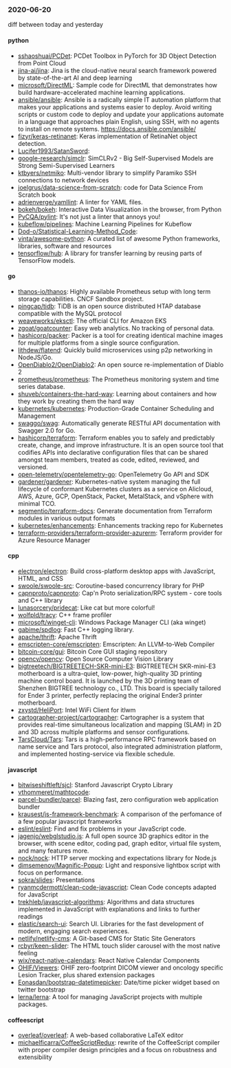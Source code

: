 ### 2020-06-20
diff between today and yesterday

#### python
* [sshaoshuai/PCDet](https://github.com/sshaoshuai/PCDet): PCDet Toolbox in PyTorch for 3D Object Detection from Point Cloud
* [jina-ai/jina](https://github.com/jina-ai/jina): Jina is the cloud-native neural search framework powered by state-of-the-art AI and deep learning
* [microsoft/DirectML](https://github.com/microsoft/DirectML): Sample code for DirectML that demonstrates how build hardware-accelerated machine learning applications.
* [ansible/ansible](https://github.com/ansible/ansible): Ansible is a radically simple IT automation platform that makes your applications and systems easier to deploy. Avoid writing scripts or custom code to deploy and update your applications  automate in a language that approaches plain English, using SSH, with no agents to install on remote systems. https://docs.ansible.com/ansible/
* [fizyr/keras-retinanet](https://github.com/fizyr/keras-retinanet): Keras implementation of RetinaNet object detection.
* [Lucifer1993/SatanSword](https://github.com/Lucifer1993/SatanSword): 
* [google-research/simclr](https://github.com/google-research/simclr): SimCLRv2 - Big Self-Supervised Models are Strong Semi-Supervised Learners
* [ktbyers/netmiko](https://github.com/ktbyers/netmiko): Multi-vendor library to simplify Paramiko SSH connections to network devices
* [joelgrus/data-science-from-scratch](https://github.com/joelgrus/data-science-from-scratch): code for Data Science From Scratch book
* [adrienverge/yamllint](https://github.com/adrienverge/yamllint): A linter for YAML files.
* [bokeh/bokeh](https://github.com/bokeh/bokeh): Interactive Data Visualization in the browser, from Python
* [PyCQA/pylint](https://github.com/PyCQA/pylint): It's not just a linter that annoys you!
* [kubeflow/pipelines](https://github.com/kubeflow/pipelines): Machine Learning Pipelines for Kubeflow
* [Dod-o/Statistical-Learning-Method_Code](https://github.com/Dod-o/Statistical-Learning-Method_Code): 
* [vinta/awesome-python](https://github.com/vinta/awesome-python): A curated list of awesome Python frameworks, libraries, software and resources
* [tensorflow/hub](https://github.com/tensorflow/hub): A library for transfer learning by reusing parts of TensorFlow models.

#### go
* [thanos-io/thanos](https://github.com/thanos-io/thanos): Highly available Prometheus setup with long term storage capabilities. CNCF Sandbox project.
* [pingcap/tidb](https://github.com/pingcap/tidb): TiDB is an open source distributed HTAP database compatible with the MySQL protocol
* [weaveworks/eksctl](https://github.com/weaveworks/eksctl): The official CLI for Amazon EKS
* [zgoat/goatcounter](https://github.com/zgoat/goatcounter): Easy web analytics. No tracking of personal data.
* [hashicorp/packer](https://github.com/hashicorp/packer): Packer is a tool for creating identical machine images for multiple platforms from a single source configuration.
* [lithdew/flatend](https://github.com/lithdew/flatend): Quickly build microservices using p2p networking in NodeJS/Go.
* [OpenDiablo2/OpenDiablo2](https://github.com/OpenDiablo2/OpenDiablo2): An open source re-implementation of Diablo 2
* [prometheus/prometheus](https://github.com/prometheus/prometheus): The Prometheus monitoring system and time series database.
* [shuveb/containers-the-hard-way](https://github.com/shuveb/containers-the-hard-way): Learning about containers and how they work by creating them the hard way
* [kubernetes/kubernetes](https://github.com/kubernetes/kubernetes): Production-Grade Container Scheduling and Management
* [swaggo/swag](https://github.com/swaggo/swag): Automatically generate RESTful API documentation with Swagger 2.0 for Go.
* [hashicorp/terraform](https://github.com/hashicorp/terraform): Terraform enables you to safely and predictably create, change, and improve infrastructure. It is an open source tool that codifies APIs into declarative configuration files that can be shared amongst team members, treated as code, edited, reviewed, and versioned.
* [open-telemetry/opentelemetry-go](https://github.com/open-telemetry/opentelemetry-go): OpenTelemetry Go API and SDK
* [gardener/gardener](https://github.com/gardener/gardener): Kubernetes-native system managing the full lifecycle of conformant Kubernetes clusters as a service on Alicloud, AWS, Azure, GCP, OpenStack, Packet, MetalStack, and vSphere with minimal TCO.
* [segmentio/terraform-docs](https://github.com/segmentio/terraform-docs): Generate documentation from Terraform modules in various output formats
* [kubernetes/enhancements](https://github.com/kubernetes/enhancements): Enhancements tracking repo for Kubernetes
* [terraform-providers/terraform-provider-azurerm](https://github.com/terraform-providers/terraform-provider-azurerm): Terraform provider for Azure Resource Manager

#### cpp
* [electron/electron](https://github.com/electron/electron): Build cross-platform desktop apps with JavaScript, HTML, and CSS
* [swoole/swoole-src](https://github.com/swoole/swoole-src):  Coroutine-based concurrency library for PHP
* [capnproto/capnproto](https://github.com/capnproto/capnproto): Cap'n Proto serialization/RPC system - core tools and C++ library
* [lunasorcery/pridecat](https://github.com/lunasorcery/pridecat):  Like cat but more colorful! 
* [wolfpld/tracy](https://github.com/wolfpld/tracy): C++ frame profiler
* [microsoft/winget-cli](https://github.com/microsoft/winget-cli): Windows Package Manager CLI (aka winget)
* [gabime/spdlog](https://github.com/gabime/spdlog): Fast C++ logging library.
* [apache/thrift](https://github.com/apache/thrift): Apache Thrift
* [emscripten-core/emscripten](https://github.com/emscripten-core/emscripten): Emscripten: An LLVM-to-Web Compiler
* [bitcoin-core/gui](https://github.com/bitcoin-core/gui): Bitcoin Core GUI staging repository
* [opencv/opencv](https://github.com/opencv/opencv): Open Source Computer Vision Library
* [bigtreetech/BIGTREETECH-SKR-mini-E3](https://github.com/bigtreetech/BIGTREETECH-SKR-mini-E3): BIGTREETECH SKR-mini-E3 motherboard is a ultra-quiet, low-power, high-quality 3D printing machine control board. It is launched by the 3D printing team of Shenzhen BIGTREE technology co., LTD. This board is specially tailored for Ender 3 printer, perfectly replacing the original Ender3 printer motherboard.
* [zxystd/HeliPort](https://github.com/zxystd/HeliPort): Intel WiFi Client for itlwm
* [cartographer-project/cartographer](https://github.com/cartographer-project/cartographer): Cartographer is a system that provides real-time simultaneous localization and mapping (SLAM) in 2D and 3D across multiple platforms and sensor configurations.
* [TarsCloud/Tars](https://github.com/TarsCloud/Tars): Tars is a high-performance RPC framework based on name service and Tars protocol, also integrated administration platform, and implemented hosting-service via flexible schedule.

#### javascript
* [bitwiseshiftleft/sjcl](https://github.com/bitwiseshiftleft/sjcl): Stanford Javascript Crypto Library
* [vthommeret/mathtocode](https://github.com/vthommeret/mathtocode): 
* [parcel-bundler/parcel](https://github.com/parcel-bundler/parcel):  Blazing fast, zero configuration web application bundler
* [krausest/js-framework-benchmark](https://github.com/krausest/js-framework-benchmark): A comparison of the perfomance of a few popular javascript frameworks
* [eslint/eslint](https://github.com/eslint/eslint): Find and fix problems in your JavaScript code.
* [jagenjo/webglstudio.js](https://github.com/jagenjo/webglstudio.js): A full open source 3D graphics editor in the browser, with scene editor, coding pad, graph editor, virtual file system, and many features more.
* [nock/nock](https://github.com/nock/nock): HTTP server mocking and expectations library for Node.js
* [dimsemenov/Magnific-Popup](https://github.com/dimsemenov/Magnific-Popup): Light and responsive lightbox script with focus on performance.
* [sokra/slides](https://github.com/sokra/slides): Presentations
* [ryanmcdermott/clean-code-javascript](https://github.com/ryanmcdermott/clean-code-javascript):  Clean Code concepts adapted for JavaScript
* [trekhleb/javascript-algorithms](https://github.com/trekhleb/javascript-algorithms):  Algorithms and data structures implemented in JavaScript with explanations and links to further readings
* [elastic/search-ui](https://github.com/elastic/search-ui): Search UI. Libraries for the fast development of modern, engaging search experiences.
* [netlify/netlify-cms](https://github.com/netlify/netlify-cms): A Git-based CMS for Static Site Generators
* [rcbyr/keen-slider](https://github.com/rcbyr/keen-slider): The HTML touch slider carousel with the most native feeling
* [wix/react-native-calendars](https://github.com/wix/react-native-calendars): React Native Calendar Components  
* [OHIF/Viewers](https://github.com/OHIF/Viewers): OHIF zero-footprint DICOM viewer and oncology specific Lesion Tracker, plus shared extension packages
* [Eonasdan/bootstrap-datetimepicker](https://github.com/Eonasdan/bootstrap-datetimepicker): Date/time picker widget based on twitter bootstrap
* [lerna/lerna](https://github.com/lerna/lerna):  A tool for managing JavaScript projects with multiple packages.

#### coffeescript
* [overleaf/overleaf](https://github.com/overleaf/overleaf): A web-based collaborative LaTeX editor
* [michaelficarra/CoffeeScriptRedux](https://github.com/michaelficarra/CoffeeScriptRedux):  rewrite of the CoffeeScript compiler with proper compiler design principles and a focus on robustness and extensibility
